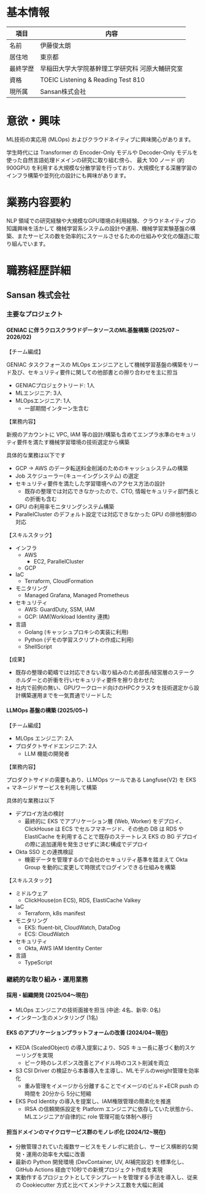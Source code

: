 # 基本情報

| 項目     | 内容                                            |
| -------- | ----------------------------------------------- |
| 名前     | 伊藤俊太朗                                      |
| 居住地   | 東京都                                          |
| 最終学歴 | 早稲田大学大学院基幹理工学研究科 河原大輔研究室 |
| 資格     | TOEIC Listening & Reading Test 810              |
| 現所属   | Sansan株式会社                                  |

# 意欲・興味

ML技術の実応用 (MLOps) およびクラウドネイティブに興味関心があります。

学生時代には Transformer の Encoder-Only モデルや Decoder-Only モデルを使った自然言語処理ドメインの研究に取り組む傍ら、
最大 100 ノード (約900GPU) を利用する大規模な分散学習を行っており、大規模化する深層学習のインフラ構築や並列化の設計にも興味があります。

# 業務内容要約

NLP 領域での研究経験や大規模なGPU環境の利用経験、クラウドネイティブの知識興味を活かして
機械学習系システムの設計や運用、機械学習実験基盤の構築、またサービスの数を効率的にスケールさせるための仕組みや文化の醸造に取り組んでいます。

# 職務経歴詳細

## Sansan 株式会社

### 主要なプロジェクト

#### GENIAC に伴うクロスクラウドデータソースのML基盤構築 (2025/07 ~ 2026/02)

【チーム編成】

GENIAC タスクフォースの MLOps エンジニアとして機械学習基盤の構築をリード及び、セキュリティ要件に関しての他部書との擦り合わせを主に担当

- GENIACプロジェクトリード: 1人
- MLエンジニア: 3人
- MLOpsエンジニア: 1人
  - 一部期間インターン生含む

【業務内容】

新規のアカウントに VPC, IAM 等の設計/構築も含めてエンプラ水準のセキュリティ要件を満たす機械学習環境の技術選定から構築

具体的な業務は以下です
- GCP -> AWS のデータ転送料金削減のためのキャッシュシステムの構築
- Job スケジューラー(キューイングシステム) の選定
- セキュリティ要件を満たした学習環境へのアクセス方法の設計
  - 既存の整理では対応できなかったので、CTO, 情報セキュリティ部門長との折衝も含む
- GPU の利用率モニタリングシステム構築
- ParallelCluster のデフォルト設定では対応できなかった GPU の排他制御の対応

【スキルスタック】

- インフラ
  - AWS
    - EC2, ParallelCluster
  - GCP
- IaC
  - Terraform, CloudFormation
- モニタリング
  - Managed Grafana, Managed Prometheus
- セキュリティ
  - AWS: GuardDuty, SSM, IAM
  - GCP: IAM(Workload Identity 連携)
- 言語
  - Golang (キャッシュプロキシの実装に利用)
  - Python (デモの学習スクリプトの作成に利用)
  - ShellScript

【成果】

- 既存の整理の範疇では対応できない取り組みのため部長/経営層のステークホルダーとの折衝を行いセキュリティ要件を擦り合わせた
- 社内で前例の無い、GPUワークロード向けのHPCクラスタを技術選定から設計構築運用までを一気貫通でリードした
<!-- - GCS -> AWS のデータ転送料金を N% 削減した -->
<!-- - 期間中のGPU利用率 N% を達成した -->

#### LLMOps 基盤の構築 (2025/05~)

【チーム編成】

- MLOps エンジニア: 2人
- プロダクトサイドエンジニア: 2人
  - LLM 機能の開発者

【業務内容】

プロダクトサイドの需要もあり、LLMOps ツールである Langfuse(V2) を EKS + マネージドサービスを利用して構築

具体的な業務は以下
- デプロイ方法の検討
  - 最終的に EKS でアプリケーション層 (Web, Worker) をデプロイ、ClickHouse は ECS でセルフマネージド、その他の DB は RDS や ElastiCache を利用することで既存のステートレス EKS の BG デプロイの際に追加運用を発生させずに済む構成でデプロイ
- Okta SSO との連携検証
  - 機密データを管理するので会社のセキュリティ基準を踏まえて Okta Group を動的に変更して時限式でログインできる仕組みを構築

【スキルスタック】
- ミドルウェア
  - ClickHouse(on ECS), RDS, ElastiCache Valkey
- IaC
  - Terraform, k8s manifest
- モニタリング
  - EKS: fluent-bit, CloudWatch, DataDog
  - ECS: CloudWatch
- セキュリティ
  - Okta, AWS IAM Identity Center
- 言語
  - TypeScript

### 継続的な取り組み・運用業務

#### 採用・組織開発 (2025/04〜現在)
- MLOps エンジニアの技術面接を担当 (中途: 4名、新卒: 0名)
- インターン生のメンタリング (1名)

#### EKS のアプリケーションプラットフォームの改善 (2024/04~現在)
- KEDA (ScaledObject) の導入提案により、SQS キュー長に基づく動的スケーリングを実現
  - ピーク時のレスポンス改善とアイドル時のコスト削減を両立
- S3 CSI Driver の検証から本番導入を主導し、MLモデルのweight管理を効率化
  - 重み管理をイメージから分離することでイメージのビルド+ECR push の時間を 20分から 5分に短縮
- EKS Pod Identity の導入を提案し、IAM権限管理の簡素化を推進
  - IRSA の信頼関係設定を Platform エンジニアに依存していた状態から、MLエンジニアが自律的に role 管理可能な体制へ移行

#### 担当ドメインのマイクロサービス群のモノレポ化 (2024/12~現在)
- 分散管理されていた複数サービスをモノレポに統合し、サービス横断的な開発・運用の効率を大幅に改善
- 最新の Python 開発環境 (DevContainer, UV, AI補完設定) を標準化し、GitHub Actions 経由で10秒での新規プロジェクト作成を実現
- 実動作するプロジェクトとしてテンプレートを管理する手法を導入し、従来の Cookiecutter 方式と比べてメンテナンス工数を大幅に削減